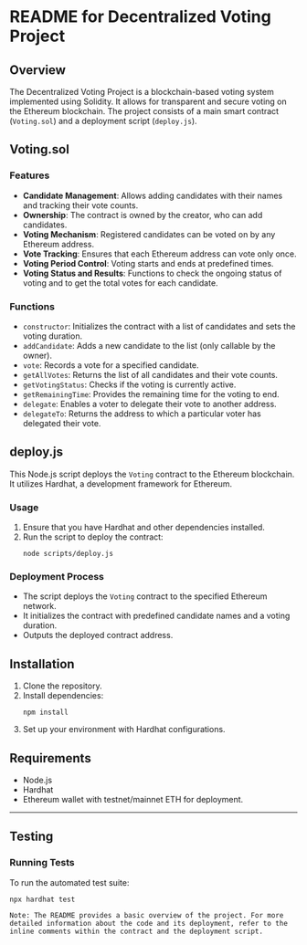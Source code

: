 # README for Decentralized Voting Project

## Overview

The Decentralized Voting Project is a blockchain-based voting system implemented using Solidity. It allows for transparent and secure voting on the Ethereum blockchain. The project consists of a main smart contract (`Voting.sol`) and a deployment script (`deploy.js`).

## Voting.sol

### Features

-   **Candidate Management**: Allows adding candidates with their names and tracking their vote counts.
-   **Ownership**: The contract is owned by the creator, who can add candidates.
-   **Voting Mechanism**: Registered candidates can be voted on by any Ethereum address.
-   **Vote Tracking**: Ensures that each Ethereum address can vote only once.
-   **Voting Period Control**: Voting starts and ends at predefined times.
-   **Voting Status and Results**: Functions to check the ongoing status of voting and to get the total votes for each candidate.

### Functions

-   `constructor`: Initializes the contract with a list of candidates and sets the voting duration.
-   `addCandidate`: Adds a new candidate to the list (only callable by the owner).
-   `vote`: Records a vote for a specified candidate.
-   `getAllVotes`: Returns the list of all candidates and their vote counts.
-   `getVotingStatus`: Checks if the voting is currently active.
-   `getRemainingTime`: Provides the remaining time for the voting to end.
-   `delegate`: Enables a voter to delegate their vote to another address.
-   `delegateTo`: Returns the address to which a particular voter has delegated their vote.

## deploy.js

This Node.js script deploys the `Voting` contract to the Ethereum blockchain. It utilizes Hardhat, a development framework for Ethereum.

### Usage

1. Ensure that you have Hardhat and other dependencies installed.
2. Run the script to deploy the contract:
    ```shell
    node scripts/deploy.js
    ```

### Deployment Process

-   The script deploys the `Voting` contract to the specified Ethereum network.
-   It initializes the contract with predefined candidate names and a voting duration.
-   Outputs the deployed contract address.

## Installation

1. Clone the repository.
2. Install dependencies:
    ```shell
    npm install
    ```
3. Set up your environment with Hardhat configurations.

## Requirements

-   Node.js
-   Hardhat
-   Ethereum wallet with testnet/mainnet ETH for deployment.

---

## Testing

### Running Tests

To run the automated test suite:

```shell
npx hardhat test

Note: The README provides a basic overview of the project. For more detailed information about the code and its deployment, refer to the inline comments within the contract and the deployment script.
```
